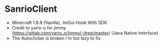 # SanrioClient
 - Minecraft 1.8.9 (Vanilla), ImGui Hook With SDK
 - Credit to yario-o for jimmy (https://gitlab.com/yario_o/jimmy/-/tree/master) (Java Native Interface)
 - The Autoclicker is broken i'm too lazy to fix

